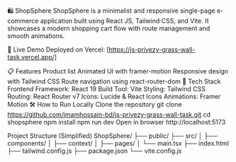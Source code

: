 🛍️ ShopSphere
ShopSphere is a minimalist and responsive single-page e-commerce application built using React JS, Tailwind CSS, and Vite. It showcases a modern shopping cart flow with route management and smooth animations.

🔗 Live Demo
Deployed on Vercel: [https://js-privezy-grass-wall-task.vercel.app/]

📋 Features
Product list 
Animated UI with framer-motion
Responsive design with Tailwind CSS
Route navigation using react-router-dom
🚀 Tech Stack
Frontend Framework: React 19
Build Tool: Vite
Styling: Tailwind CSS
Routing: React Router v7
Icons: Lucide & React Icons
Animations: Framer Motion
🛠 How to Run Locally
Clone the repository
git clone https://github.com/imamhossain-bd/js-privezy-grass-wall-task.git
cd shopsphere
npm install
npm run dev
Open in browser
http://localhost:5173

Project Structure (Simplified)
ShopSphere/ ├── public/ ├── src/ │ ├── components/ │ ├── context/ │ ├── pages/ │ └── main.tsx ├── index.html ├── tailwind.config.js ├── package.json └── vite.config.js
